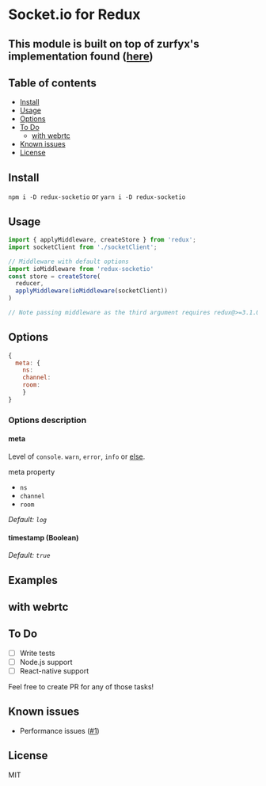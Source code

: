 # Socket.io for Redux

## This module is built on top of zurfyx's implementation found ([here](https://stackoverflow.com/questions/37876889/react-redux-and-websockets-with-socket-io))

## Table of contents
* [Install](#install)
* [Usage](#usage)
* [Options](#options)
* [To Do](#to-do)
  * [with webrtc](#with-webrtc)
* [Known issues](#known-issues)
* [License](#license)

## Install
`npm i -D redux-socketio` or `yarn i -D redux-socketio`

## Usage
```javascript
import { applyMiddleware, createStore } from 'redux';
import socketClient from './socketClient';

// Middleware with default options
import ioMiddleware from 'redux-socketio'
const store = createStore(
  reducer,
  applyMiddleware(ioMiddleware(socketClient))
)

// Note passing middleware as the third argument requires redux@>=3.1.0
```

## Options
```javascript
{
  meta: {
    ns:
    channel:
    room:
    }
}
```

### Options description

#### meta
Level of `console`. `warn`, `error`, `info` or [else](https://developer.mozilla.org/en/docs/Web/API/console).

meta property
* `ns`
* `channel`
* `room`

*Default: `log`*

#### __timestamp (Boolean)__

*Default: `true`*

## Examples

## with webrtc

## To Do
- [ ] Write tests
- [ ] Node.js support
- [ ] React-native support

Feel free to create PR for any of those tasks!

## Known issues
* Performance issues ([#1](https://github.com/pak11273/redux-socketio/issues/1))

## License
MIT
